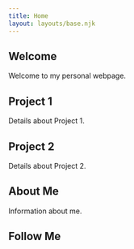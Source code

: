 ```yaml
---
title: Home
layout: layouts/base.njk
---
```


<div class="section" id="welcome">
  <h2>Welcome</h2>
  <p>Welcome to my personal webpage.</p>
</div>

<div class="section" id="project1">
  <h2>Project 1</h2>
  <p>Details about Project 1.</p>
</div>

<div class="section" id="project2">
  <h2>Project 2</h2>
  <p>Details about Project 2.</p>
</div>

<div class="section" id="about">
  <h2>About Me</h2>
  <p>Information about me.</p>
</div>

<div class="section" id="social-media">
  <h2>Follow Me</h2>
  <div class="social-icons">
    <a href="https://instagram.com/yourusername" target="_blank"><i class="fab fa-instagram"></i></a>
    <a href="https://linkedin.com/in/yourusername" target="_blank"><i class="fab fa-linkedin"></i></a>
    <a href="https://github.com/yourusername" target="_blank"><i class="fab fa-github"></i></a>
    <a href="https://www.tiktok.com/@yourusername" target="_blank"><i class="fab fa-tiktok"></i></a>
  </div>
</div>
